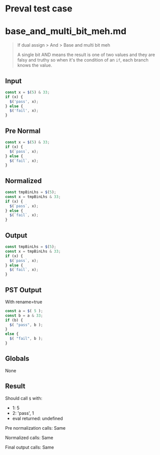 # Preval test case

# base_and_multi_bit_meh.md

> If dual assign > And > Base and multi bit meh
>
> A single bit AND means the result is one of two values and they are falsy and truthy so when it's the condition of an `if`, each branch knows the value.

## Input

`````js filename=intro
const x = $(5) & 33;
if (x) {
  $('pass', x);
} else {
  $('fail', x);
}
`````

## Pre Normal


`````js filename=intro
const x = $(5) & 33;
if (x) {
  $(`pass`, x);
} else {
  $(`fail`, x);
}
`````

## Normalized


`````js filename=intro
const tmpBinLhs = $(5);
const x = tmpBinLhs & 33;
if (x) {
  $(`pass`, x);
} else {
  $(`fail`, x);
}
`````

## Output


`````js filename=intro
const tmpBinLhs = $(5);
const x = tmpBinLhs & 33;
if (x) {
  $(`pass`, x);
} else {
  $(`fail`, x);
}
`````

## PST Output

With rename=true

`````js filename=intro
const a = $( 5 );
const b = a & 33;
if (b) {
  $( "pass", b );
}
else {
  $( "fail", b );
}
`````

## Globals

None

## Result

Should call `$` with:
 - 1: 5
 - 2: 'pass', 1
 - eval returned: undefined

Pre normalization calls: Same

Normalized calls: Same

Final output calls: Same
